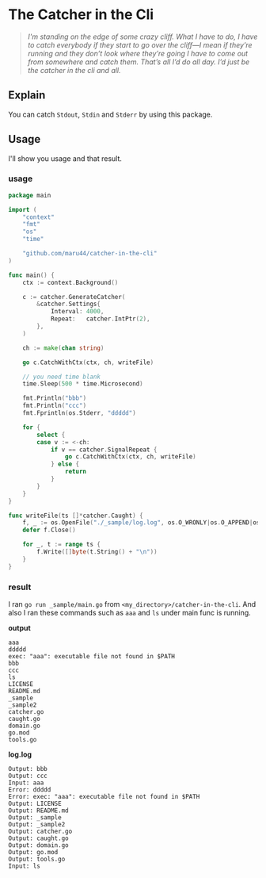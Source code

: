 # The Catcher in the Cli

> *I'm standing on the edge of some crazy cliff. What I have to do, I have to catch everybody if they start to go over the cliff—I mean if they’re running and they don’t look where they’re going I have to come out from somewhere and catch them. That’s all I’d do all day. I’d just be the catcher in the cli and all.*

## Explain

You can catch `Stdout`, `Stdin` and `Stderr` by using this package.

## Usage

I'll show you usage and that result.

### usage

```go:main.go
package main

import (
	"context"
	"fmt"
	"os"
	"time"

	"github.com/maru44/catcher-in-the-cli"
)

func main() {
	ctx := context.Background()

	c := catcher.GenerateCatcher(
		&catcher.Settings{
			Interval: 4000,
			Repeat:   catcher.IntPtr(2),
		},
	)

	ch := make(chan string)

	go c.CatchWithCtx(ctx, ch, writeFile)

	// you need time blank
	time.Sleep(500 * time.Microsecond)

	fmt.Println("bbb")
	fmt.Println("ccc")
	fmt.Fprintln(os.Stderr, "ddddd")

	for {
		select {
		case v := <-ch:
			if v == catcher.SignalRepeat {
				go c.CatchWithCtx(ctx, ch, writeFile)
			} else {
				return
			}
		}
	}
}

func writeFile(ts []*catcher.Caught) {
	f, _ := os.OpenFile("./_sample/log.log", os.O_WRONLY|os.O_APPEND|os.O_CREATE, 0600)
	defer f.Close()

	for _, t := range ts {
		f.Write([]byte(t.String() + "\n"))
	}
}

```

### result

I ran `go run _sample/main.go` from `<my_directory>/catcher-in-the-cli`.
And also I ran these commands such as  `aaa` and `ls` under main func is running.

**output**
```
aaa
ddddd
exec: "aaa": executable file not found in $PATH
bbb
ccc
ls
LICENSE
README.md
_sample
_sample2
catcher.go
caught.go
domain.go
go.mod
tools.go

```

**log.log**
```log.log
Output: bbb
Output: ccc
Input: aaa
Error: ddddd
Error: exec: "aaa": executable file not found in $PATH
Output: LICENSE
Output: README.md
Output: _sample
Output: _sample2
Output: catcher.go
Output: caught.go
Output: domain.go
Output: go.mod
Output: tools.go
Input: ls

```
